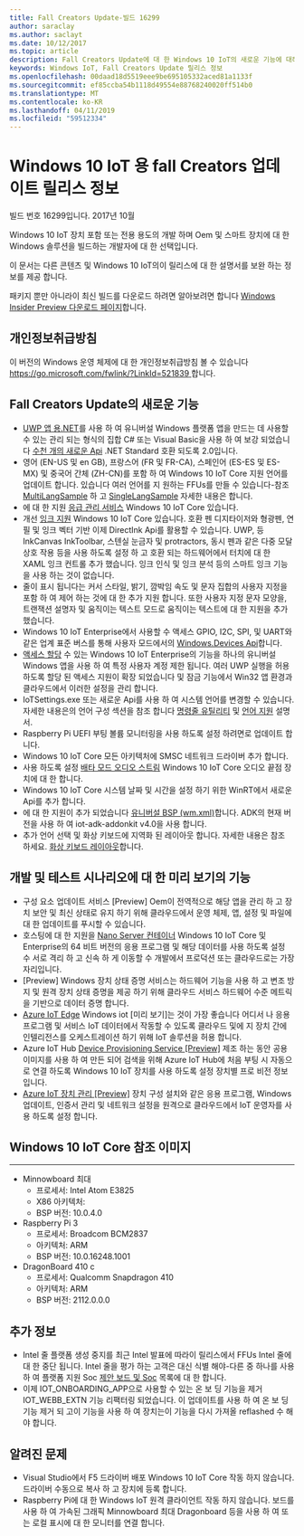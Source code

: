 ```yaml
---
title: Fall Creators Update-빌드 16299
author: saraclay
ms.author: saclayt
ms.date: 10/12/2017
ms.topic: article
description: Fall Creators Update에 대 한 Windows 10 IoT의 새로운 기능에 대해 알아봅니다.
keywords: Windows IoT, Fall Creators Update 릴리스 정보
ms.openlocfilehash: 00daad18d5519eee9be695105332aced81a1133f
ms.sourcegitcommit: ef85ccba54b1118d49554e88768240020ff514b0
ms.translationtype: MT
ms.contentlocale: ko-KR
ms.lasthandoff: 04/11/2019
ms.locfileid: "59512334"
---
```

# <a name="fall-creators-update-release-notes-for-windows-10-iot"></a>Windows 10 IoT 용 fall Creators 업데이트 릴리스 정보
빌드 번호 16299입니다. 2017년 10월

Windows 10 IoT 장치 포함 또는 전용 용도의 개발 하며 Oem 및 스마트 장치에 대 한 Windows 솔루션을 빌드하는 개발자에 대 한 선택입니다.

이 문서는 다른 콘텐츠 및 Windows 10 IoT의이 릴리스에 대 한 설명서를 보완 하는 정보를 제공 합니다.

패키지 뿐만 아니라이 최신 빌드를 다운로드 하려면 알아보려면 합니다 [Windows Insider Preview 다운로드 페이지](https://www.microsoft.com/en-us/software-download/windowsiot)합니다.

## <a name="privacy-statement"></a>개인정보취급방침

이 버전의 Windows 운영 체제에 대 한 개인정보취급방침 볼 수 있습니다 [ https://go.microsoft.com/fwlink/?LinkId=521839 ](https://go.microsoft.com/fwlink/?LinkId=521839)합니다.

## <a name="whats-new-in-fall-creators-update"></a>Fall Creators Update의 새로운 기능
* [UWP 앱 용.NET](https://msdn.microsoft.com/library/windows/apps/xaml/mt185501.aspx?f=255&mspperror=-2147217396)를 사용 하 여 유니버설 Windows 플랫폼 앱을 만드는 데 사용할 수 있는 관리 되는 형식의 집합 C# 또는 Visual Basic을 사용 하 여 보강 되었습니다 [수천 개의 새로운 Api](https://blogs.msdn.microsoft.com/dotnet/2017/08/25/uwp-net-standard-2-0-preview/) .NET Standard 호환 되도록 2.0입니다.
* 영어 (EN-US 및 en GB), 프랑스어 (FR 및 FR-CA), 스페인어 (ES-ES 및 ES-MX) 및 중국어 간체 (ZH-CN)를 포함 하 여 Windows 10 IoT Core 지원 언어를 업데이트 합니다. 있습니다 여러 언어를 지 원하는 FFUs를 만들 수 있습니다-참조 [MultiLangSample](https://github.com/ms-iot/iot-adk-addonkit/tree/16299/Source-arm/Products/MultiLangSample) 하 고 [SingleLangSample](https://github.com/ms-iot/iot-adk-addonkit/tree/16299/Source-arm/Products/SingleLangSample) 자세한 내용은 합니다.
* 에 대 한 지원 [응급 관리 서비스](https://technet.microsoft.com/library/cc736319(v=ws.10).aspx) Windows 10 IoT Core 있습니다.
* 개선 [잉크 지원](https://docs.microsoft.com/windows/uwp/input-and-devices/pen-and-stylus-interactions) Windows 10 IoT Core 있습니다. 호환 펜 디지타이저와 형광펜, 연필 및 잉크 벡터 기반 이제 DirectInk Api를 활용할 수 있습니다. UWP, 등 InkCanvas InkToolbar, 스텐실 눈금자 및 protractors, 동시 펜과 같은 다중 모달 상호 작용 등을 사용 하도록 설정 하 고 호환 되는 하드웨어에서 터치에 대 한 XAML 잉크 컨트롤 추가 했습니다. 잉크 인식 및 잉크 분석 등의 스마트 잉크 기능을 사용 하는 것이 없습니다.
* 줄이 표시 됩니다는 커서 스타일, 밝기, 깜박임 속도 및 문자 집합의 사용자 지정을 포함 하 여 제어 하는 것에 대 한 추가 지원 합니다. 또한 사용자 지정 문자 모양을, 트랜잭션 설명자 및 움직이는 텍스트 모드로 움직이는 텍스트에 대 한 지원을 추가 했습니다.
* Windows 10 IoT Enterprise에서 사용할 수 액세스 GPIO, I2C, SPI, 및 UART와 같은 업계 표준 버스를 통해 사용자 모드에서의 [Windows.Devices Api](https://docs.microsoft.com/windows/uwp/devices-sensors/enable-usermode-access)합니다.
* [액세스 할당](https://docs.microsoft.com/windows/configuration/lock-down-windows-10-to-specific-apps) 수 있는 Windows 10 IoT Enterprise의 기능을 하나의 유니버설 Windows 앱을 사용 하 여 특정 사용자 계정 제한 됩니다. 여러 UWP 실행을 허용 하도록 할당 된 액세스 지원이 확장 되었습니다 및 잠금 기능에서 Win32 앱 환경과 클라우드에서 이러한 설정을 관리 합니다.
* IoTSettings.exe 또는 새로운 Api를 사용 하 여 시스템 언어를 변경할 수 있습니다. 자세한 내용은의 언어 구성 섹션을 참조 합니다 [명령줄 유틸리티](https://docs.microsoft.com/windows/iot-core/develop-your-app/multilang) 및 [언어 지원](https://docs.microsoft.com/windows/iot-core/develop-your-app/multilang) 설명서.
* Raspberry Pi UEFI 부팅 볼륨 모니터링을 사용 하도록 설정 하려면로 업데이트 합니다.
* Windows 10 IoT Core 모든 아키텍처에 SMSC 네트워크 드라이버 추가 합니다.
* 사용 하도록 설정 [배타 모드 오디오 스트림](https://msdn.microsoft.com/library/windows/desktop/dd370844(v=vs.85).aspx) Windows 10 IoT Core 오디오 끝점 장치에 대 한 합니다.
* Windows 10 IoT Core 시스템 날짜 및 시간을 설정 하기 위한 WinRT에서 새로운 Api를 추가 합니다.
* 에 대 한 지원이 추가 되었습니다 [유니버설 BSP (wm.xml)](https://docs.microsoft.com/windows-hardware/manufacture/iot/create-packages)합니다. ADK의 현재 버전을 사용 하 여 iot-adk-addonkit v4.0을 사용 합니다.
* 추가 언어 선택 및 화상 키보드에 지역화 된 레이아웃 합니다. 자세한 내용은 참조 하세요. [화상 키보드 레이아웃](https://docs.microsoft.com/windows/iot-core/develop-your-app/onscreenkeyboardlayouts)합니다.

## <a name="features-in-preview-for-dev-and-test-scenarios"></a>개발 및 테스트 시나리오에 대 한 미리 보기의 기능
* 구성 요소 업데이트 서비스 [Preview] Oem이 전역적으로 해당 앱을 관리 하 고 장치 보안 및 최신 상태로 유지 하기 위해 클라우드에서 운영 체제, 앱, 설정 및 파일에 대 한 업데이트를 푸시할 수 있습니다.
* 호스팅에 대 한 지원을 [Nano Server 컨테이너](https://docs.microsoft.com/virtualization/windowscontainers/about/index) Windows 10 IoT Core 및 Enterprise의 64 비트 버전의 응용 프로그램 및 해당 데이터를 사용 하도록 설정 수 서로 격리 하 고 신속 하 게 이동할 수 개발에서 프로덕션 또는 클라우드로는 가장자리입니다.
* [Preview] Windows 장치 상태 증명 서비스는 하드웨어 기능을 사용 하 고 변조 방지 및 원격 장치 상태 증명을 제공 하기 위해 클라우드 서비스 하드웨어 수준 메트릭을 기반으로 데이터 증명 합니다.
* [Azure IoT Edge](https://azure.microsoft.com/campaigns/iot-edge/) Windows iot [미리 보기]는 것이 가장 좋습니다 어디서 나 응용 프로그램 및 서비스 IoT 데이터에서 작동할 수 있도록 클라우드 및에 지 장치 간에 인텔리전스를 오케스트레이션 하기 위해 IoT 솔루션을 허용 합니다.
* Azure IoT Hub [Device Provisioning Service [Preview]](https://blogs.windows.com/buildingapps/2017/10/05/windows-10-iot-enables-complete-iot-lifecycle/) 제조 하는 동안 공용 이미지를 사용 하 여 만든 되어 검색을 위해 Azure IoT Hub에 처음 부팅 시 자동으로 연결 하도록 Windows 10 IoT 장치를 사용 하도록 설정 장치별 프로 비전 정보입니다.
* [Azure IoT 장치 관리 [Preview]](https://docs.microsoft.com/windows/iot-core/manage-your-device/AzureIoTDM) 장치 구성 설치와 같은 응용 프로그램, Windows 업데이트, 인증서 관리 및 네트워크 설정을 원격으로 클라우드에서 IoT 운영자를 사용 하도록 설정 합니다.

## <a name="windows-10-iot-core-reference-images"></a>Windows 10 IoT Core 참조 이미지
___ 
* Minnowboard 최대
  * 프로세서: Intel Atom E3825
  * X86 아키텍처:
  * BSP 버전: 10.0.4.0
* Raspberry Pi 3
  * 프로세서: Broadcom BCM2837
  * 아키텍처: ARM
  * BSP 버전: 10.0.16248.1001
* DragonBoard 410 c
  * 프로세서: Qualcomm Snapdragon 410
  * 아키텍처: ARM
  * BSP 버전: 2112.0.0.0

## <a name="additional-information"></a>추가 정보
* Intel 줄 플랫폼 생성 중지를 최근 Intel 발표에 따라이 릴리스에서 FFUs Intel 줄에 대 한 중단 됩니다. Intel 줄을 평가 하는 고객은 대신 식별 해야-다른 중 하나를 사용 하 여 플랫폼 지원 Soc [제안 보드 및 Soc](https://docs.microsoft.com/windows/iot-core/tutorials/quickstarter/prototypeboards) 목록에 대 한 합니다.
* 이제 IOT_ONBOARDING_APP으로 사용할 수 있는 온 보 딩 기능을 제거 IOT_WEBB_EXTN 기능 리팩터링 되었습니다. 이 업데이트를 사용 하 여 온 보 딩 기능 제거 되 고이 기능을 사용 하 여 장치는이 기능을 다시 가져올 reflashed 수 해야 합니다.

## <a name="known-issues"></a>알려진 문제
* Visual Studio에서 F5 드라이버 배포 Windows 10 IoT Core 작동 하지 않습니다. 드라이버 수동으로 복사 하 고 장치에 등록 합니다.
* Raspberry Pi에 대 한 Windows IoT 원격 클라이언트 작동 하지 않습니다. 보드를 사용 하 여 가속된 그래픽 Minnowboard 최대 Dragonboard 등을 사용 하 여 또는 로컬 표시에 대 한 모니터를 연결 합니다.
